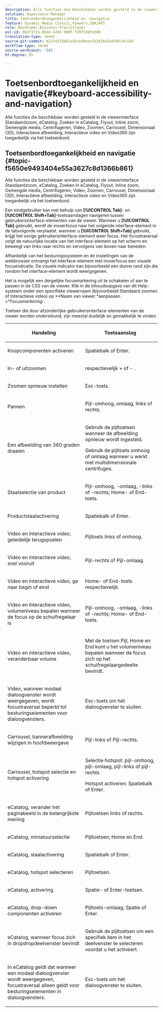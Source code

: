 ```yaml
---
description: Alle functies die beschikbaar worden gesteld in de viewerinterface Basic Zoom, eCatalog, eCatalog Search, Flyout, Inline Zoom, Mixed Media, Spin, Video, Zoom, Dimensional (3D), Carousel, Interactive Image, Interactive Video, en Video360 zijn toegankelijk via het toetsenbord.
solution: Experience Manager
title: Toetsenbordtoegankelijkheid en -navigatie
feature: Dynamic Media Classic,Viewers,SDK/API
role: Developer,Business Practitioner
exl-id: 0bdf172a-0bde-42d2-900f-f207538fe588
translation-type: tm+mt
source-git-commit: 62234233bb1a5bcbd0eac5d281b42ed785c0c169
workflow-type: tm+mt
source-wordcount: '581'
ht-degree: 0%

---
```


# Toetsenbordtoegankelijkheid en navigatie{#keyboard-accessibility-and-navigation}

Alle functies die beschikbaar worden gesteld in de viewerinterface Standaardzoom, eCatalog, Zoeken in eCatalog, Flyout, Inline zoom, Gemengde media, Centrifugeren, Video, Zoomen, Carrousel, Dimensionaal (3D), Interactieve afbeelding, Interactieve video en Video360 zijn toegankelijk via het toetsenbord.

<!-- Updated June 1, 2020 from https://wiki.corp.adobe.com/pages/viewpage.action?spaceKey=scene7qa&title=s7Viewers%2C+S7SDK%2C+S7OnDemand+Release+Notes - Contact is Sasha -->

## Toetsenbordtoegankelijkheid en navigatie {#topic-f5650e9493404e55a3627c8d1366b861}

Alle functies die beschikbaar worden gesteld in de viewerinterface Standaardzoom, eCatalog, Zoeken in eCatalog, Flyout, Inline zoom, Gemengde media, Centrifugeren, Video, Zoomen, Carrousel, Dimensionaal (3D), Interactieve afbeelding, Interactieve video en Video360 zijn toegankelijk via het toetsenbord.

Een eindgebruiker kan met behulp van **[!UICONTROL Tab]**- en **[!UICONTROL Shift+Tab]**-toetsaanslagen navigeren tussen gebruikersinterface-elementen van de viewer. Wanneer u **[!UICONTROL Tab]** gebruikt, wordt de invoerfocus naar het volgende interface-element in de tabvolgorde verplaatst. wanneer u **[!UICONTROL Shift+Tab]** gebruikt, krijgt het vorige gebruikersinterface-element weer focus. Het focustraversal volgt de natuurlijke locatie van het interface-element op het scherm en beweegt van links naar rechts en vervolgens van boven naar beneden.

Afhankelijk van het besturingssysteem en de instellingen van de webbrowser ontvangt het interface-element met invoerfocus een visuele focusindicatie. De visuele indicator kan bijvoorbeeld een dunne rand zijn die rondom het interface-element wordt weergegeven.

Het is mogelijk een dergelijke focusmarkering uit te schakelen of aan te passen in de CSS van de viewer. Klik in de inhoudsopgave van dit Help-systeem onder een specifieke viewernaam (bijvoorbeeld Standaard zoomen of Interactieve video) op **Naam van viewer *aanpassen >**Focusmarkering **.***

Toetsen die door afzonderlijke gebruikersinterface-elementen van de viewer worden ondersteund, zijn meestal duidelijk en gemakkelijk te vinden.

<table id="table_8C49100412224324BF1DBF7FDFDCCBF8"> 
 <thead> 
  <tr> 
   <th colname="col1" class="entry"> <p>Handeling </p> </th> 
   <th colname="col2" class="entry"> <p>Toetsaanslag </p> </th> 
  </tr> 
 </thead>
 <tbody> 
  <tr> 
   <td colname="col1"> <p>Knopcomponenten activeren </p> </td> 
   <td colname="col2"> <p>Spatiebalk of Enter. </p> </td> 
  </tr> 
  <tr> 
   <td colname="col1"> <p>In- of uitzoomen </p> </td> 
   <td colname="col2"> <p> <span class="uicontrol"> respectievelijk +  </span> of  <span class="uicontrol"> -  </span>. </p> </td> 
  </tr> 
  <tr> 
   <td colname="col1"> <p>Zoomen opnieuw instellen </p> </td> 
   <td colname="col2"> <p>Esc-toets. </p> </td> 
  </tr> 
  <tr> 
   <td colname="col1"> <p>Pannen </p> </td> 
   <td colname="col2"> <p>Pijl-omhoog, omlaag, links of rechts. </p> </td> 
  </tr> 
  <tr> 
   <td colname="col1"> <p>Een afbeelding van 360 graden draaien </p> </td> 
   <td colname="col2"> <p>Gebruik de pijltoetsen wanneer de afbeelding opnieuw wordt ingesteld. </p> <p>Gebruik de pijltoets omhoog of omlaag wanneer u werkt met multidimensionale centrifuges. </p> </td> 
  </tr> 
  <tr> 
   <td colname="col1"> <p>Staalselectie van product </p> </td> 
   <td colname="col2"> <p>Pijl-omhoog, -omlaag, -links of -rechts; Home- of End-toets. </p> </td> 
  </tr> 
  <tr> 
   <td colname="col1"> <p>Productstaalactivering </p> </td> 
   <td colname="col2"> <p>Spatiebalk of Enter. </p> </td> 
  </tr> 
  <tr> 
   <td colname="col1"> <p>Video en interactieve video, geleidelijk terugspoelen </p> </td> 
   <td colname="col2"> <p>Pijltoets links of omhoog. </p> </td> 
  </tr> 
  <tr> 
   <td colname="col1"> <p>Video en interactieve video, snel vooruit </p> </td> 
   <td colname="col2"> <p>Pijl-rechts of Pijl-omlaag. </p> </td> 
  </tr> 
  <tr> 
   <td colname="col1"> <p>Video en interactieve video, ga naar begin of eind </p> </td> 
   <td colname="col2"> <p>Home- of End-toets respectievelijk. </p> </td> 
  </tr> 
  <tr> 
   <td colname="col1"> <p>Video en Interactieve video, volumeniveau bepalen wanneer de focus op de schuifregelaar is </p> </td> 
   <td colname="col2"> <p>Pijl-omhoog, -omlaag, -links of -rechts; Home- of End-toets. </p> </td> 
  </tr> 
  <tr> 
   <td colname="col1"> <p>Video en interactieve video, veranderbaar volume </p> </td> 
   <td colname="col2"> <p>Met de toetsen Pijl, Home en End kunt u het volumeniveau bepalen wanneer de focus zich op het schuifregelaargedeelte bevindt. </p> </td> 
  </tr> 
  <tr> 
   <td colname="col1"> <p>Video, wanneer modaal dialoogvenster wordt weergegeven, wordt focustraversal beperkt tot besturingselementen voor dialoogvensters. </p> </td> 
   <td colname="col2"> <p>Esc-toets om het dialoogvenster te sluiten. </p> </td> 
  </tr> 
  <tr> 
   <td colname="col1"> <p>Carrousel, bannerafbeelding wijzigen in hoofdweergave </p> </td> 
   <td colname="col2"> <p>Pijl-links of Pijl-rechts. </p> </td> 
  </tr> 
  <tr> 
   <td colname="col1"> <p>Carrousel, hotspot selectie en hotspot activering </p> </td> 
   <td colname="col2"> <p>Selectie hotspot: pijl-omhoog, pijl-omlaag, pijl-links of pijl-rechts </p> <p>Hotspot activeren: Spatiebalk of Enter. </p> </td> 
  </tr> 
  <tr> 
   <td colname="col1"> <p>eCatalog, verander het paginabeeld in de belangrijkste mening </p> </td> 
   <td colname="col2"> <p> Pijltoetsen links of rechts. </p> </td> 
  </tr> 
  <tr> 
   <td colname="col1"> <p>eCatalog, miniatuurselectie </p> </td> 
   <td colname="col2"> <p>Pijltoetsen; Home en End. </p> </td> 
  </tr> 
  <tr> 
   <td colname="col1"> <p>eCatalog, staalactivering </p> </td> 
   <td colname="col2"> <p>Spatiebalk of Enter. </p> </td> 
  </tr> 
  <tr> 
   <td colname="col1"> <p>eCatalog, hotspot selecteren </p> </td> 
   <td colname="col2"> <p>Pijltoetsen. </p> </td> 
  </tr> 
  <tr> 
   <td colname="col1"> <p>eCatalog, activering </p> </td> 
   <td colname="col2"> <p>Spatie- of Enter-toetsen. </p> </td> 
  </tr> 
  <tr> 
   <td colname="col1"> <p>eCatalog, drop-down componenten activeren </p> </td> 
   <td colname="col2"> <p> Pijltoets-omlaag; Spatie of Enter. </p> </td> 
  </tr> 
  <tr> 
   <td colname="col1"> <p>eCatalog, wanneer focus zich in dropdropdeelvenster bevindt </p> </td> 
   <td colname="col2"> <p>Gebruik de pijltoetsen om een specifiek item in het deelvenster te selecteren voordat u het activeert. </p> </td> 
  </tr> 
  <tr> 
   <td colname="col1"> <p>In eCatalog geldt dat wanneer een modaal dialoogvenster wordt weergegeven, focustraversal alleen geldt voor besturingselementen in dialoogvensters. </p> </td> 
   <td colname="col2"> <p>Esc-toets om het dialoogvenster te sluiten. </p> </td> 
  </tr> 
 </tbody> 
</table>
